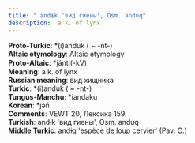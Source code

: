 ```yaml
---
title: " andɨk 'вид гиены', Osm. anduq"
description:  a k. of lynx
---
```


<strong>Proto-Turkic</strong>:  *(i)anduk ( ~ -nt-)<br>
<strong>Altaic etymology</strong>:  Altaic etymology<br>
<strong> Proto-Altaic</strong>:  *i̯ánti(-kV)<br>
<strong>Meaning</strong>:  a k. of lynx<br>
<strong>Russian meaning</strong>:  вид хищника<br>
<strong>Turkic</strong>:  *(i)anduk ( ~ -nt-)<br>
<strong>Tungus-Manchu</strong>:  *iandaku<br>
<strong>Korean</strong>:  *jǝ̀ń<br>
<strong>Comments</strong>:  VEWT 20, Лексика 159.<br>
<strong>Turkish</strong>:  andɨk 'вид гиены', Osm. anduq<br>
<strong>Middle Turkic</strong>:  andɨq 'espèce de loup cervier' (Pav. C.)<br>


